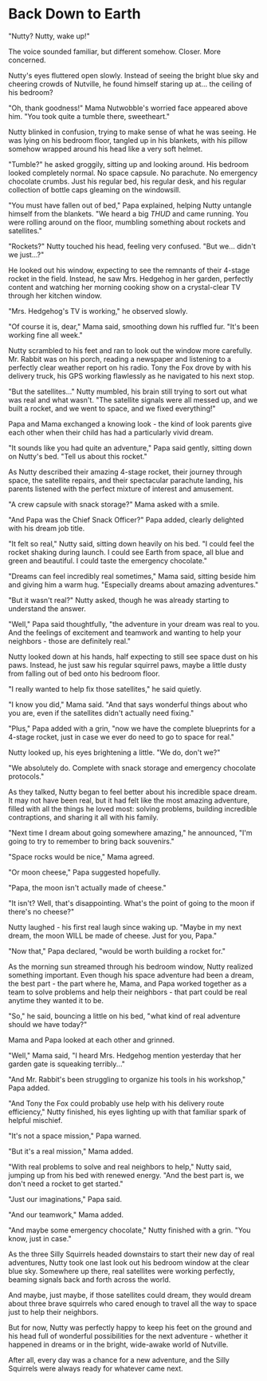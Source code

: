 # Back Down to Earth

"Nutty? Nutty, wake up!"

The voice sounded familiar, but different somehow. Closer. More concerned.

Nutty's eyes fluttered open slowly. Instead of seeing the bright blue sky and cheering crowds of Nutville, he found himself staring up at... the ceiling of his bedroom?

"Oh, thank goodness!" Mama Nutwobble's worried face appeared above him. "You took quite a tumble there, sweetheart."

Nutty blinked in confusion, trying to make sense of what he was seeing. He was lying on his bedroom floor, tangled up in his blankets, with his pillow somehow wrapped around his head like a very soft helmet.

"Tumble?" he asked groggily, sitting up and looking around. His bedroom looked completely normal. No space capsule. No parachute. No emergency chocolate crumbs. Just his regular bed, his regular desk, and his regular collection of bottle caps gleaming on the windowsill.

"You must have fallen out of bed," Papa explained, helping Nutty untangle himself from the blankets. "We heard a big *THUD* and came running. You were rolling around on the floor, mumbling something about rockets and satellites."

"Rockets?" Nutty touched his head, feeling very confused. "But we... didn't we just...?"

He looked out his window, expecting to see the remnants of their 4-stage rocket in the field. Instead, he saw Mrs. Hedgehog in her garden, perfectly content and watching her morning cooking show on a crystal-clear TV through her kitchen window.

"Mrs. Hedgehog's TV is working," he observed slowly.

"Of course it is, dear," Mama said, smoothing down his ruffled fur. "It's been working fine all week."

Nutty scrambled to his feet and ran to look out the window more carefully. Mr. Rabbit was on his porch, reading a newspaper and listening to a perfectly clear weather report on his radio. Tony the Fox drove by with his delivery truck, his GPS working flawlessly as he navigated to his next stop.

"But the satellites..." Nutty mumbled, his brain still trying to sort out what was real and what wasn't. "The satellite signals were all messed up, and we built a rocket, and we went to space, and we fixed everything!"

Papa and Mama exchanged a knowing look - the kind of look parents give each other when their child has had a particularly vivid dream.

"It sounds like you had quite an adventure," Papa said gently, sitting down on Nutty's bed. "Tell us about this rocket."

As Nutty described their amazing 4-stage rocket, their journey through space, the satellite repairs, and their spectacular parachute landing, his parents listened with the perfect mixture of interest and amusement.

"A crew capsule with snack storage?" Mama asked with a smile.

"And Papa was the Chief Snack Officer?" Papa added, clearly delighted with his dream job title.

"It felt so real," Nutty said, sitting down heavily on his bed. "I could feel the rocket shaking during launch. I could see Earth from space, all blue and green and beautiful. I could taste the emergency chocolate."

"Dreams can feel incredibly real sometimes," Mama said, sitting beside him and giving him a warm hug. "Especially dreams about amazing adventures."

"But it wasn't real?" Nutty asked, though he was already starting to understand the answer.

"Well," Papa said thoughtfully, "the adventure in your dream was real to you. And the feelings of excitement and teamwork and wanting to help your neighbors - those are definitely real."

Nutty looked down at his hands, half expecting to still see space dust on his paws. Instead, he just saw his regular squirrel paws, maybe a little dusty from falling out of bed onto his bedroom floor.

"I really wanted to help fix those satellites," he said quietly.

"I know you did," Mama said. "And that says wonderful things about who you are, even if the satellites didn't actually need fixing."

"Plus," Papa added with a grin, "now we have the complete blueprints for a 4-stage rocket, just in case we ever do need to go to space for real."

Nutty looked up, his eyes brightening a little. "We do, don't we?"

"We absolutely do. Complete with snack storage and emergency chocolate protocols."

As they talked, Nutty began to feel better about his incredible space dream. It may not have been real, but it had felt like the most amazing adventure, filled with all the things he loved most: solving problems, building incredible contraptions, and sharing it all with his family.

"Next time I dream about going somewhere amazing," he announced, "I'm going to try to remember to bring back souvenirs."

"Space rocks would be nice," Mama agreed.

"Or moon cheese," Papa suggested hopefully.

"Papa, the moon isn't actually made of cheese."

"It isn't? Well, that's disappointing. What's the point of going to the moon if there's no cheese?"

Nutty laughed - his first real laugh since waking up. "Maybe in my next dream, the moon WILL be made of cheese. Just for you, Papa."

"Now that," Papa declared, "would be worth building a rocket for."

As the morning sun streamed through his bedroom window, Nutty realized something important. Even though his space adventure had been a dream, the best part - the part where he, Mama, and Papa worked together as a team to solve problems and help their neighbors - that part could be real anytime they wanted it to be.

"So," he said, bouncing a little on his bed, "what kind of real adventure should we have today?"

Mama and Papa looked at each other and grinned.

"Well," Mama said, "I heard Mrs. Hedgehog mention yesterday that her garden gate is squeaking terribly..."

"And Mr. Rabbit's been struggling to organize his tools in his workshop," Papa added.

"And Tony the Fox could probably use help with his delivery route efficiency," Nutty finished, his eyes lighting up with that familiar spark of helpful mischief.

"It's not a space mission," Papa warned.

"But it's a real mission," Mama added.

"With real problems to solve and real neighbors to help," Nutty said, jumping up from his bed with renewed energy. "And the best part is, we don't need a rocket to get started."

"Just our imaginations," Papa said.

"And our teamwork," Mama added.

"And maybe some emergency chocolate," Nutty finished with a grin. "You know, just in case."

As the three Silly Squirrels headed downstairs to start their new day of real adventures, Nutty took one last look out his bedroom window at the clear blue sky. Somewhere up there, real satellites were working perfectly, beaming signals back and forth across the world.

And maybe, just maybe, if those satellites could dream, they would dream about three brave squirrels who cared enough to travel all the way to space just to help their neighbors.

But for now, Nutty was perfectly happy to keep his feet on the ground and his head full of wonderful possibilities for the next adventure - whether it happened in dreams or in the bright, wide-awake world of Nutville.

After all, every day was a chance for a new adventure, and the Silly Squirrels were always ready for whatever came next.